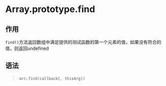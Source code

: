#	Array.prototype.find

##	作用

`find()`方法返回数组中满足提供的测试函数的第一个元素的值，如果没有符合的值，则返回undefined

##	语法

> ​	`arr.find(callback[, thisArg])`


